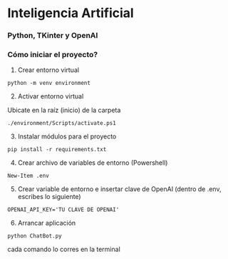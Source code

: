 # Inteligencia Artificial

### Python, TKinter y OpenAI

### Cómo iniciar el proyecto?

1. Crear entorno virtual

```console
python -m venv environment
```

2. Activar entorno virtual

Ubicate en la raíz (inicio) de la carpeta

```console
./environment/Scripts/activate.ps1
```

3. Instalar módulos para el proyecto

```console
pip install -r requirements.txt
```

4. Crear archivo de variables de entorno (Powershell)

```console
New-Item .env
```

5. Crear variable de entorno e insertar clave de OpenAI (dentro de .env, escribes lo siguiente)

```console
OPENAI_API_KEY='TU CLAVE DE OPENAI'
```

6. Arrancar aplicación

```console
python ChatBot.py
```

cada comando lo corres en la terminal
